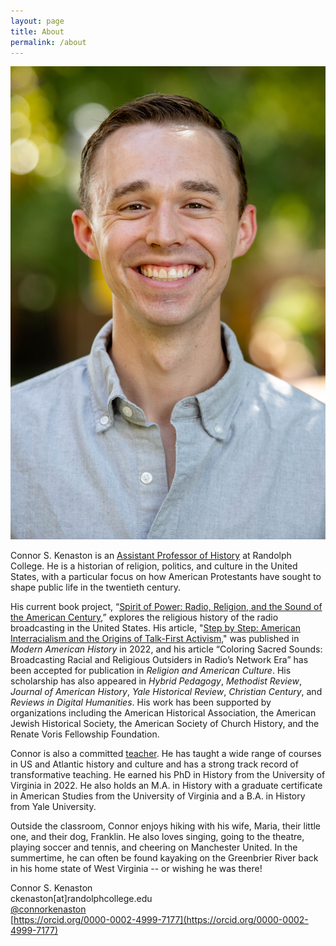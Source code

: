 ```yaml
---
layout: page
title: About
permalink: /about
---
```



<img class="thumbnail" src="Images/KENASTON-HEADSHOT-FALL-2022.jpg" alt="This is a photograph of Connor S. Kenaston, a historian of U.S. history. Kenaston is smiling and wearing a grey button-down shirt. The green trees behind Kenaston are blurred.">

Connor S. Kenaston is an [Assistant Professor of History](https://www.randolphcollege.edu/news/2022/09/21207/) at Randolph College. He is a historian of religion, politics, and culture in the United States, with a particular focus on how American Protestants have sought to shape public life in the twentieth century. 

His current book project, “[Spirit of Power: Radio, Religion, and the Sound of the American Century](projects.html),” explores the religious history of the radio broadcasting in the United States. His article, "[Step by Step: American Interracialism and the Origins of Talk-First Activism](https://doi.org/10.1017/mah.2022.2)," was published in _Modern American History_ in 2022, and his article “Coloring Sacred Sounds: Broadcasting Racial and Religious Outsiders in Radio’s Network Era” has been accepted for publication in _Religion and American Culture_. His scholarship has also appeared in _Hybrid Pedagogy_, _Methodist Review_, _Journal of American History_, _Yale Historical Review_, _Christian Century_, and _Reviews in Digital Humanities_. His work has been supported by organizations including the American Historical Association, the American Jewish Historical Society, the American Society of Church History, and the Renate Voris Fellowship Foundation. 

Connor is also a committed [teacher](teaching.html). He has taught a wide range of courses in US and Atlantic history and culture and has a strong track record of transformative teaching. He earned his PhD in History from the University of Virginia in 2022. He also holds an M.A. in History with a graduate certificate in American Studies from the University of Virginia and a B.A. in History from Yale University. 

Outside the classroom, Connor enjoys hiking with his wife, Maria, their little one, and their dog, Franklin. He also loves singing, going to the theatre, playing soccer and tennis, and cheering on Manchester United. In the summertime, he can often be found kayaking on the Greenbrier River back in his home state of West Virginia -- or wishing he was there!

Connor S. Kenaston  
ckenaston[at]randolphcollege.edu  
[@connorkenaston](https://twitter.com/ConnorKenaston)  
[https://orcid.org/0000-0002-4999-7177](https://orcid.org/0000-0002-4999-7177)
